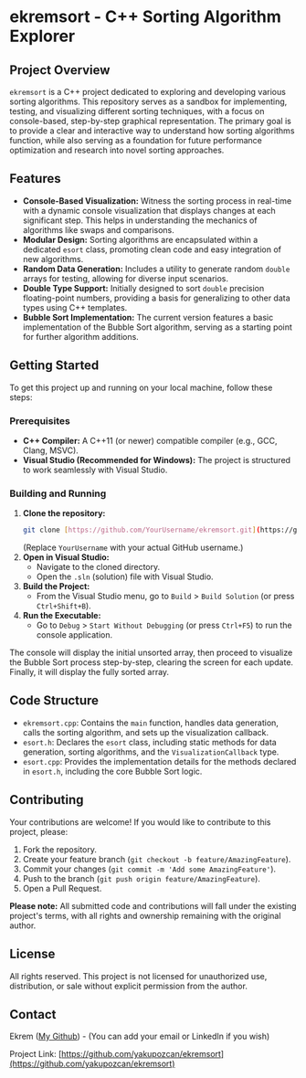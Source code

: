# ekremsort - C++ Sorting Algorithm Explorer

## Project Overview

`ekremsort` is a C++ project dedicated to exploring and developing various sorting algorithms. This repository serves as a sandbox for implementing, testing, and visualizing different sorting techniques, with a focus on console-based, step-by-step graphical representation. The primary goal is to provide a clear and interactive way to understand how sorting algorithms function, while also serving as a foundation for future performance optimization and research into novel sorting approaches.

## Features

* **Console-Based Visualization:** Witness the sorting process in real-time with a dynamic console visualization that displays changes at each significant step. This helps in understanding the mechanics of algorithms like swaps and comparisons.
* **Modular Design:** Sorting algorithms are encapsulated within a dedicated `esort` class, promoting clean code and easy integration of new algorithms.
* **Random Data Generation:** Includes a utility to generate random `double` arrays for testing, allowing for diverse input scenarios.
* **Double Type Support:** Initially designed to sort `double` precision floating-point numbers, providing a basis for generalizing to other data types using C++ templates.
* **Bubble Sort Implementation:** The current version features a basic implementation of the Bubble Sort algorithm, serving as a starting point for further algorithm additions.

## Getting Started

To get this project up and running on your local machine, follow these steps:

### Prerequisites

* **C++ Compiler:** A C++11 (or newer) compatible compiler (e.g., GCC, Clang, MSVC).
* **Visual Studio (Recommended for Windows):** The project is structured to work seamlessly with Visual Studio.

### Building and Running

1.  **Clone the repository:**
    ```bash
    git clone [https://github.com/YourUsername/ekremsort.git](https://github.com/YourUsername/ekremsort.git)
    ```
    (Replace `YourUsername` with your actual GitHub username.)
2.  **Open in Visual Studio:**
    * Navigate to the cloned directory.
    * Open the `.sln` (solution) file with Visual Studio.
3.  **Build the Project:**
    * From the Visual Studio menu, go to `Build` > `Build Solution` (or press `Ctrl+Shift+B`).
4.  **Run the Executable:**
    * Go to `Debug` > `Start Without Debugging` (or press `Ctrl+F5`) to run the console application.

The console will display the initial unsorted array, then proceed to visualize the Bubble Sort process step-by-step, clearing the screen for each update. Finally, it will display the fully sorted array.

## Code Structure

* `ekremsort.cpp`: Contains the `main` function, handles data generation, calls the sorting algorithm, and sets up the visualization callback.
* `esort.h`: Declares the `esort` class, including static methods for data generation, sorting algorithms, and the `VisualizationCallback` type.
* `esort.cpp`: Provides the implementation details for the methods declared in `esort.h`, including the core Bubble Sort logic.

## Contributing

Your contributions are welcome! If you would like to contribute to this project, please:
1.  Fork the repository.
2.  Create your feature branch (`git checkout -b feature/AmazingFeature`).
3.  Commit your changes (`git commit -m 'Add some AmazingFeature'`).
4.  Push to the branch (`git push origin feature/AmazingFeature`).
5.  Open a Pull Request.

**Please note:** All submitted code and contributions will fall under the existing project's terms, with all rights and ownership remaining with the original author.

## License

All rights reserved. This project is not licensed for unauthorized use, distribution, or sale without explicit permission from the author.

## Contact

Ekrem ([My Github](https://github.com/yakupozcan)) - (You can add your email or LinkedIn if you wish)

Project Link: [https://github.com/yakupozcan/ekremsort](https://github.com/yakupozcan/ekremsort)
